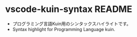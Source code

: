 # vscode-kuin-syntax README

* プログラミング言語Kuin用のシンタックスハイライトです。
* Syntax highlight for Programming Language kuin.
